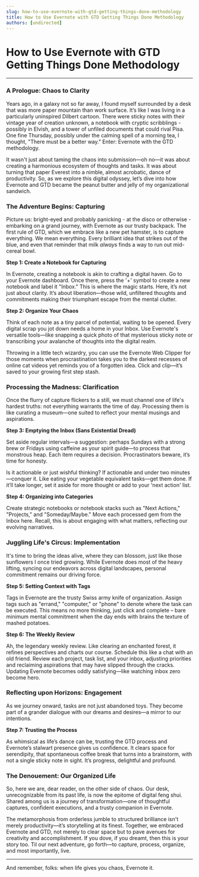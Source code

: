 ```yaml
---
slug: how-to-use-evernote-with-gtd-getting-things-done-methodology
title: How to Use Evernote with GTD Getting Things Done Methodology
authors: [undirected]
---
```



# How to Use Evernote with GTD Getting Things Done Methodology

---

### A Prologue: Chaos to Clarity

Years ago, in a galaxy not so far away, I found myself surrounded by a desk that was more paper mountain than work surface. It’s like I was living in a particularly uninspired Dilbert cartoon. There were sticky notes with their vintage year of creation unknown, a notebook with cryptic scribblings - possibly in Elvish, and a tower of unfiled documents that could rival Pisa. One fine Thursday, possibly under the calming spell of a morning tea, I thought, "There must be a better way." Enter: Evernote with the GTD methodology.

It wasn't just about taming the chaos into submission—oh no—it was about creating a harmonious ecosystem of thoughts and tasks. It was about turning that paper Everest into a nimble, almost acrobatic, dance of productivity. So, as we explore this digital odyssey, let’s dive into how Evernote and GTD became the peanut butter and jelly of my organizational sandwich.

### The Adventure Begins: Capturing

Picture us: bright-eyed and probably panicking - at the disco or otherwise - embarking on a grand journey, with Evernote as our trusty backpack. The first rule of GTD, which we embrace like a new pet hamster, is to capture everything. We mean everything. Every brilliant idea that strikes out of the blue, and even that reminder that milk *always* finds a way to run out mid-cereal bowl.

**Step 1: Create a Notebook for Capturing**

In Evernote, creating a notebook is akin to crafting a digital haven. Go to your Evernote dashboard. Once there, press the '+' symbol to create a new notebook and label it "Inbox." This is where the magic starts. Here, it’s not just about clarity. It’s about liberation—those wild, unfiltered thoughts and commitments making their triumphant escape from the mental clutter.

**Step 2: Organize Your Chaos**

Think of each note as a tiny parcel of potential, waiting to be opened. Every digital scrap you jot down needs a home in your Inbox. Use Evernote's versatile tools—like snapping a quick photo of that mysterious sticky note or transcribing your avalanche of thoughts into the digital realm.

Throwing in a little tech wizardry, you can use the Evernote Web Clipper for those moments when procrastination takes you to the darkest recesses of online cat videos yet reminds you of a forgotten idea. Click and clip—it’s saved to your growing first step stash.

### Processing the Madness: Clarification

Once the flurry of capture flickers to a still, we must channel one of life's hardest truths: not everything warrants the time of day. Processing them is like curating a museum—one suited to reflect your mental musings and aspirations.

**Step 3: Emptying the Inbox (Sans Existential Dread)**

Set aside regular intervals—a suggestion: perhaps Sundays with a strong brew or Fridays using caffeine as your spirit guide—to process that monstrous heap. Each item requires a decision. Procrastinators beware, it’s time for honesty.

Is it actionable or just wishful thinking? If actionable and under two minutes—conquer it. Like eating your vegetable equivalent tasks—get them done. If it’ll take longer, set it aside for more thought or add to your 'next action' list.

**Step 4: Organizing into Categories**

Create strategic notebooks or notebook stacks such as "Next Actions," "Projects," and "Someday/Maybe." Move each processed gem from the Inbox here. Recall, this is about engaging with what matters, reflecting our evolving narratives.

### Juggling Life's Circus: Implementation

It's time to bring the ideas alive, where they can blossom, just like those sunflowers I once tried growing. While Evernote does most of the heavy lifting, syncing our endeavors across digital landscapes, personal commitment remains our driving force.

**Step 5: Setting Context with Tags**

Tags in Evernote are the trusty Swiss army knife of organization. Assign tags such as "errand," "computer," or "phone" to denote where the task can be executed. This means no more thinking, just click and complete – bare minimum mental commitment when the day ends with brains the texture of mashed potatoes.

**Step 6: The Weekly Review**

Ah, the legendary weekly review. Like clearing an enchanted forest, it refines perspectives and charts our course. Schedule this like a chat with an old friend. Review each project, task list, and your inbox, adjusting priorities and reclaiming aspirations that may have slipped through the cracks. Updating Evernote becomes oddly satisfying—like watching inbox zero become hero.

### Reflecting upon Horizons: Engagement

As we journey onward, tasks are not just abandoned toys. They become part of a grander dialogue with our dreams and desires—a mirror to our intentions.

**Step 7: Trusting the Process**

As whimsical as life’s dance can be, trusting the GTD process and Evernote’s stalwart presence gives us confidence. It clears space for serendipity, that spontaneous coffee break that turns into a brainstorm, with not a single sticky note in sight. It’s progress, delightful and profound.

### The Denouement: Our Organized Life

So, here we are, dear reader, on the other side of chaos. Our desk, unrecognizable from its past life, is now the epitome of digital feng shui. Shared among us is a journey of transformation—one of thoughtful captures, confident executions, and a trusty companion in Evernote.

The metamorphosis from orderless jumble to structured brilliance isn't merely productivity—it’s storytelling at its finest. Together, we embraced Evernote and GTD, not merely to clear space but to pave avenues for creativity and accomplishment. If you dove, if you dreamt, then this is your story too. Til our next adventure, go forth—to capture, process, organize, and most importantly, live.

---

And remember, folks: when life gives you chaos, Evernote it.